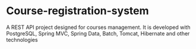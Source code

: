 # Course-registration-system
A REST API project designed for courses management. It is developed with PostgreSQL, Spring MVC, Spring Data, Batch, Tomcat, Hibernate and other technologies
